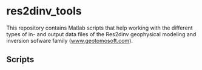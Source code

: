 # res2dinv_tools

This repository contains Matlab scripts that help working with the different types of in- and output data files of the Res2dinv geophysical modeling and inversion sofware family (www.geotomosoft.com).

## Scripts

